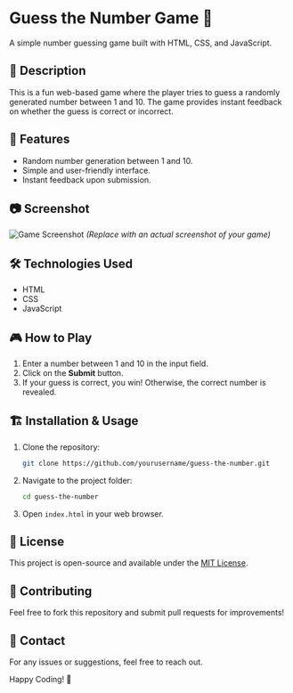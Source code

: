 # Guess the Number Game 🎲

A simple number guessing game built with HTML, CSS, and JavaScript.

## 📝 Description
This is a fun web-based game where the player tries to guess a randomly generated number between 1 and 10. The game provides instant feedback on whether the guess is correct or incorrect.

## 🚀 Features
- Random number generation between 1 and 10.
- Simple and user-friendly interface.
- Instant feedback upon submission.

## 📷 Screenshot
![Game Screenshot](screenshot.png) *(Replace with an actual screenshot of your game)*

## 🛠️ Technologies Used
- HTML
- CSS
- JavaScript

## 🎮 How to Play
1. Enter a number between 1 and 10 in the input field.
2. Click on the **Submit** button.
3. If your guess is correct, you win! Otherwise, the correct number is revealed.

## 🏗️ Installation & Usage
1. Clone the repository:
   ```sh
   git clone https://github.com/yourusername/guess-the-number.git
   ```
2. Navigate to the project folder:
   ```sh
   cd guess-the-number
   ```
3. Open `index.html` in your web browser.

## 📝 License
This project is open-source and available under the [MIT License](LICENSE).

## 🤝 Contributing
Feel free to fork this repository and submit pull requests for improvements!

## 📩 Contact
For any issues or suggestions, feel free to reach out.

Happy Coding! 🎉
